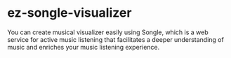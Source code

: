 ez-songle-visualizer
====================

You can create musical visualizer easily using Songle, which is a web service for active music listening that facilitates a deeper understanding of music and enriches your music listening experience.